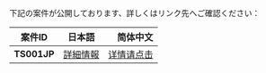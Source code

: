 
下記の案件が公開しております、詳しくはリンク先へご確認ください：

| 案件ID    | 日本語     | 简体中文  |
| -------- |:---------:| ---------:|
| **TS001JP**   | [詳細情報](?TS001JP) | [详情请点击](?TS001CN) |
